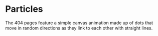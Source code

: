 # Particles

The 404 pages feature a simple canvas animation made up of dots that move in 
random directions as they link to each other with straight lines.